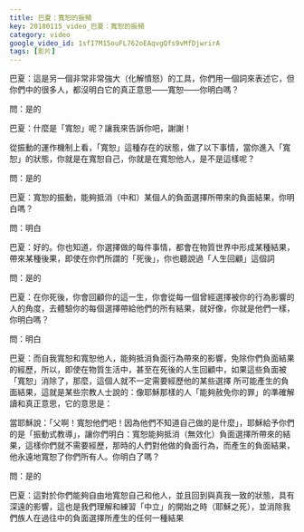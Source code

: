 ```yaml
---
title: 巴夏：寬恕的振頻
key: 20180115_video_巴夏：寬恕的振頻
category: video
google_video_id: 1sfI7M15ouFL762oEAqvgQfs9vMfDjwrirA
tags: [影片]
---
```


巴夏：這是另一個非常非常強大（化解憤怒）的工具，你們用一個詞來表述它，但你們中的很多人，都沒明白它的真正意思——寬恕——你明白嗎？

問：是的

巴夏：什麼是「寬恕」呢？讓我來告訴你吧，謝謝！

從振動的運作機制上看，「寬恕」這種存在的狀態，做了以下事情，當你進入「寬恕」的狀態，你就是在寬恕自己，你就是在寬恕他人，是不是這樣呢？

問：是的

巴夏：寬恕的振動，能夠抵消（中和）某個人的負面選擇所帶來的負面結果，你明白嗎？

問：明白

巴夏：好的。你也知道，你選擇做的每件事情，都會在物質世界中形成某種結果，帶來某種後果，即使在你們所謂的「死後」，你也聽說過「人生回顧」這個詞

問：是的

巴夏：在你死後，你會回顧你的這一生，你會從每一個曾經選擇被你的行為影響的人的角度，去體驗你的每個選擇帶給他們的所有結果，就好像，你就是他們一樣，你明白嗎？

問：明白

巴夏：而自我寬恕和寬恕他人，能夠抵消負面行為帶來的影響，免除你們負面結果的經歷，所以，即使在物質生活中，甚至在死後的人生回顧中，如果這些負面被「寬恕」消除了，那麼，這個人就不一定需要經歷他的某些選擇 所可能產生的負面結果，這就是某些宗教人士說的：像耶穌那樣的人「能夠赦免你的罪」的準確解讀和真正意思，它的意思是：

當耶穌說：「父啊！寬恕他們吧！因為他們不知道自己做的是什麼」，耶穌給予你們的是「振動式教導」，讓你們明白：寬恕能夠抵消（無效化）負面選擇所帶來的結果，這樣你們就不需要經歷，那時的人們對他做的負面行為，而產生的負面結果，他永遠地寬恕了你們所有人。你明白了嗎？

問：是的

巴夏：這對於你們能夠自由地寬恕自己和他人，並且回到與真我一致的狀態，具有深遠的影響，這也是我們理解和練習「中立」的開始之時（耶穌之死），並消除我們族人在過往中的負面選擇所產生的任何一種結果
